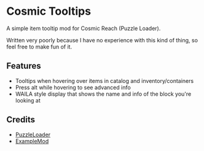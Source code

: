 # Cosmic Tooltips

A simple item tooltip mod for Cosmic Reach (Puzzle Loader).

Written very poorly because I have no experience with this kind of thing, so feel free to make fun of it.

## Features
- Tooltips when hovering over items in catalog and inventory/containers
- Press alt while hovering to see advanced info
- WAILA style display that shows the name and info of the block you're looking at

## Credits

- [PuzzleLoader](https://github.com/PuzzleLoader/PuzzleLoader)
- [ExampleMod](https://github.com/PuzzleLoader/ExampleMod)
